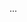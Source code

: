 ...


<!---
RemasAlissa/RemasAlissa is a ✨ special ✨ repository because its `README.md` (this file) appears on your GitHub profile.
You can click the Preview link to take a look at your changes.
--->
